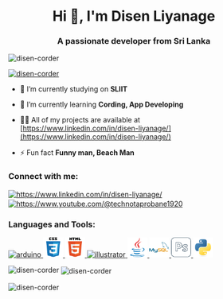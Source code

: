 <h1 align="center">Hi 👋, I'm Disen Liyanage</h1>
<h3 align="center">A passionate developer from Sri Lanka</h3>

<p align="left"> <img src="https://komarev.com/ghpvc/?username=disen-corder&label=Profile%20views&color=0e75b6&style=flat" alt="disen-corder" /> </p>

<p align="left"> <a href="https://github.com/ryo-ma/github-profile-trophy"><img src="https://github-profile-trophy.vercel.app/?username=disen-corder" alt="disen-corder" /></a> </p>

- 🔭 I’m currently studying on **SLIIT**

- 🌱 I’m currently learning **Cording, App Developing**

- 👨‍💻 All of my projects are available at [https://www.linkedin.com/in/disen-liyanage/](https://www.linkedin.com/in/disen-liyanage/)

- ⚡ Fun fact **Funny man, Beach Man**

<h3 align="left">Connect with me:</h3>
<p align="left">
<a href="https://linkedin.com/in/https://www.linkedin.com/in/disen-liyanage/" target="blank"><img align="center" src="https://raw.githubusercontent.com/rahuldkjain/github-profile-readme-generator/master/src/images/icons/Social/linked-in-alt.svg" alt="https://www.linkedin.com/in/disen-liyanage/" height="30" width="40" /></a>
<a href="https://www.youtube.com/c/https://www.youtube.com/@technotaprobane1920" target="blank"><img align="center" src="https://raw.githubusercontent.com/rahuldkjain/github-profile-readme-generator/master/src/images/icons/Social/youtube.svg" alt="https://www.youtube.com/@technotaprobane1920" height="30" width="40" /></a>
</p>

<h3 align="left">Languages and Tools:</h3>
<p align="left"> <a href="https://www.arduino.cc/" target="_blank" rel="noreferrer"> <img src="https://cdn.worldvectorlogo.com/logos/arduino-1.svg" alt="arduino" width="40" height="40"/> </a> <a href="https://www.w3schools.com/css/" target="_blank" rel="noreferrer"> <img src="https://raw.githubusercontent.com/devicons/devicon/master/icons/css3/css3-original-wordmark.svg" alt="css3" width="40" height="40"/> </a> <a href="https://www.w3.org/html/" target="_blank" rel="noreferrer"> <img src="https://raw.githubusercontent.com/devicons/devicon/master/icons/html5/html5-original-wordmark.svg" alt="html5" width="40" height="40"/> </a> <a href="https://www.adobe.com/in/products/illustrator.html" target="_blank" rel="noreferrer"> <img src="https://www.vectorlogo.zone/logos/adobe_illustrator/adobe_illustrator-icon.svg" alt="illustrator" width="40" height="40"/> </a> <a href="https://www.java.com" target="_blank" rel="noreferrer"> <img src="https://raw.githubusercontent.com/devicons/devicon/master/icons/java/java-original.svg" alt="java" width="40" height="40"/> </a> <a href="https://www.mysql.com/" target="_blank" rel="noreferrer"> <img src="https://raw.githubusercontent.com/devicons/devicon/master/icons/mysql/mysql-original-wordmark.svg" alt="mysql" width="40" height="40"/> </a> <a href="https://www.photoshop.com/en" target="_blank" rel="noreferrer"> <img src="https://raw.githubusercontent.com/devicons/devicon/master/icons/photoshop/photoshop-line.svg" alt="photoshop" width="40" height="40"/> </a> <a href="https://www.python.org" target="_blank" rel="noreferrer"> <img src="https://raw.githubusercontent.com/devicons/devicon/master/icons/python/python-original.svg" alt="python" width="40" height="40"/> </a> </p>

<p><img align="left" src="https://github-readme-stats.vercel.app/api/top-langs?username=disen-corder&show_icons=true&locale=en&layout=compact" alt="disen-corder" /></p>

<p>&nbsp;<img align="center" src="https://github-readme-stats.vercel.app/api?username=disen-corder&show_icons=true&locale=en" alt="disen-corder" /></p>

<p><img align="center" src="https://github-readme-streak-stats.herokuapp.com/?user=disen-corder&" alt="disen-corder" /></p>
